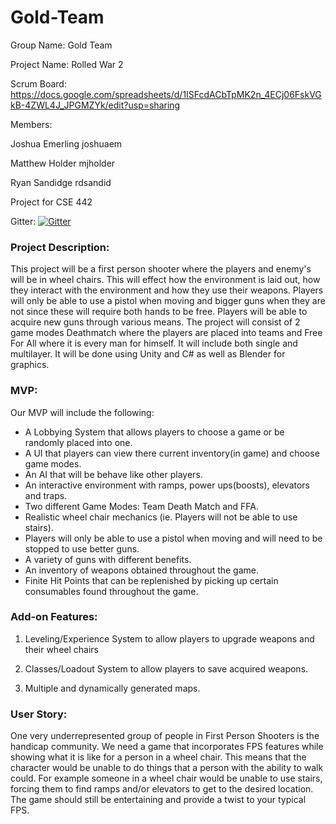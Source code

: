 # Gold-Team
Group Name: Gold Team

Project Name: Rolled War 2

Scrum Board: https://docs.google.com/spreadsheets/d/1ISFcdACbTpMK2n_4ECj06FskVGkB-4ZWL4J_JPGMZYk/edit?usp=sharing

Members:

Joshua Emerling joshuaem

Matthew Holder  mjholder

Ryan Sandidge rdsandid

Project for CSE 442

Gitter: [![Gitter](https://badges.gitter.im/Join%20Chat.svg)](https://gitter.im/Gold_Team/Lobby?utm_source=badge&utm_medium=badge&utm_campaign=pr-badge&utm_content=badge)

### Project Description:

  This project will be a first person shooter where the players and enemy's will be in wheel chairs. This will effect how the environment is laid out, how they interact with the environment and how they use their weapons. Players will only be able to use a pistol when moving and bigger guns when they are not since these will require both hands to be free. Players will be able to acquire new guns through various means. The project will consist of 2 game modes Deathmatch where the players are placed into teams and Free For All where it is every man for himself. It will include both single and multilayer. It will be done using Unity and C# as well as Blender for graphics.

### MVP:
Our MVP will include the following:

 - A Lobbying System that allows players to choose a game or be randomly placed into one. 
 -  A UI that players can view there current inventory(in game) and choose game modes.
 - An AI that will be behave like other players.
 - An interactive environment with ramps, power ups(boosts), elevators and traps.
 - Two different Game Modes: Team Death Match and FFA.
 - Realistic wheel chair mechanics (ie. Players will not be able to use stairs).
 - Players will only be able to use a pistol when moving and will need to be stopped to use better guns.
 - A variety of guns with different benefits.
 - An inventory of weapons obtained throughout the game.
 - Finite Hit Points that can be replenished by picking up certain consumables found throughout the game.

 

### Add-on Features:

  1. Leveling/Experience System to allow players to upgrade weapons and their wheel chairs
  
  2. Classes/Loadout System to allow players to save acquired weapons.

  3. Multiple and dynamically generated maps.
  
### User Story:
  One very underrepresented group of people in First Person Shooters is the handicap community. We need a game that incorporates FPS features while showing what it is like for a person in a wheel chair. This means that the character would be unable to do things that a person with the ability to walk could. For example someone in a wheel chair would be unable to use stairs, forcing them to find ramps and/or elevators to get to the desired location. The game should still be entertaining and provide a twist to your typical FPS.




